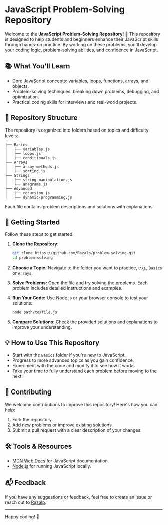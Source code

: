 # JavaScript Problem-Solving Repository

Welcome to the **JavaScript Problem-Solving Repository**! 🎉 This repository is designed to help students and beginners enhance their JavaScript skills through hands-on practice. By working on these problems, you'll develop your coding logic, problem-solving abilities, and confidence in JavaScript.

## 📚 What You'll Learn

- Core JavaScript concepts: variables, loops, functions, arrays, and objects.
- Problem-solving techniques: breaking down problems, debugging, and optimization.
- Practical coding skills for interviews and real-world projects.

## 🧩 Repository Structure

The repository is organized into folders based on topics and difficulty levels:

```plaintext
├── Basics
│   ├── variables.js
│   ├── loops.js
│   ├── conditionals.js
├── Arrays
│   ├── array-methods.js
│   ├── sorting.js
├── Strings
│   ├── string-manipulation.js
│   ├── anagrams.js
├── Advanced
│   ├── recursion.js
│   ├── dynamic-programming.js
```

Each file contains problem descriptions and solutions with explanations.

## 🚀 Getting Started

Follow these steps to get started:

1. **Clone the Repository:**
   ```bash
   git clone https://github.com/Razalp/problem-solving.git
   cd problem-solving
   ```

2. **Choose a Topic:**
   Navigate to the folder you want to practice, e.g., `Basics` or `Arrays`.

3. **Solve Problems:**
   Open the file and try solving the problems. Each problem includes detailed instructions and examples.

4. **Run Your Code:**
   Use Node.js or your browser console to test your solutions:
   ```bash
   node path/to/file.js
   ```

5. **Compare Solutions:**
   Check the provided solutions and explanations to improve your understanding.

## 💡 How to Use This Repository

- Start with the `Basics` folder if you're new to JavaScript.
- Progress to more advanced topics as you gain confidence.
- Experiment with the code and modify it to see how it works.
- Take your time to fully understand each problem before moving to the next.

## 🌟 Contributing

We welcome contributions to improve this repository! Here's how you can help:

1. Fork the repository.
2. Add new problems or improve existing solutions.
3. Submit a pull request with a clear description of your changes.

## 🛠️ Tools & Resources

- [MDN Web Docs](https://developer.mozilla.org/en-US/docs/Web/JavaScript) for JavaScript documentation.
- [Node.js](https://nodejs.org/) for running JavaScript locally.

## 📬 Feedback

If you have any suggestions or feedback, feel free to create an issue or reach out to [Razalp](https://github.com/Razalp).

---

Happy coding! 🚀
